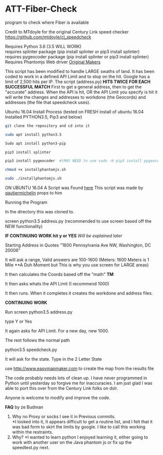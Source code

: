 # ATT-Fiber-Check
program to check where Fiber is available

Credit to MTdoyle for the original Century Link  speed checker
https://github.com/mtdoyle/cl_speedcheck

Requires Python 3.6  (3.5 WILL WORK)  
requires splinter package (pip install splinter or pip3 install splinter)  
requires pygeocoder package (pip install splinter or pip3 install splinter)  
Requires Phantomjs Web driver [Original Makers](http://phantomjs.org/)  
  
This script has been modified to handle LARGE swaths of land.  It has been coded to work in a defined API Limit and to stop on the hit.  Google has a limit of 2,500 hits per IP.  The script (address.py) **HITS TWICE FOR EACH SUCCESSFUL MATCH**  First to get a general address, then to get the "accurate" address.  When the API is hit, OR the API Limit you specify is hit it will write the changes and addresses to workdone (the Geocords) and addresses (the file that speedcheck uses).




Ubuntu 16.04 Install Process
(tested on FRESH install of ubuntu 16.04 Installed PYTHON3.5, Pip3 and below)

  
  ```bash
  git clone the repository and cd into it  
  
  sudo apt install python3.5  
  
  Sudo apt install python3-pip  
  
  pip3 install splinter  
  
  pip3 install pygeocoder  #(MAY NEED to use sudo -H pip3 install pygeocoder)  
  
  chmod +x installphantomjs.sh  
  
  sudo ./installphantomjs.sh
  ```
ON UBUNTU 16.04 A Script was Found [here](https://gist.github.com/julionc/7476620) This script was made by [gautiermichelin](https://gist.github.com/gautiermichelin) props to him 

Running the Program

In the directory this was cloned to.

screen python3.5 address.py (recommended to use screen based off the NEW functionality)

**IF CONTINUING WORK hit y or YES**  *Will be explained later*

Starting Address in Quotes "1600 Pennsylvania Ave NW, Washington, DC 20006"

It will ask a range, Valid answers are 100-1600 (Meters: 1600 Meters is 1 Mile **A Duh Moment but This is why you use screen for LARGE areas)

It then calculates the Coords based off the "math" **TM**

It then asks whats the API Limit (I recommend 1000)

It then runs.  When it completes it creates the workdone and address files.

**CONTINUING WORK**

Run screen python3.5 address.py

type Y or Yes

It again asks for API Limit.  For a new day, new 1000.

The rest follows the normal path

python3.5 speedcheck.py

It will ask for the state.  Type in the 2 Letter State



use http://www.easymapmaker.com to create the map from the results file

The code probably needs lots of clean up. I have never programmed in Python until yesterday so forgive me for inaccuracies.
I am just glad I was able to port this over from the Century Link folks on dslr.

Anyone is welcome to modify and improve the code.


**FAQ**
by ze Budman
1. Why no Proxy or socks I see it in Previous commits.  
  *I looked into it, It appears difficult to get a routine list, and I felt that it was bad form to skirt the limits by google.  I like to call this working within the restraints.
2. Why?
  *I wanted to learn python I enjoyed learning it, either going to work with another user on the Java phantom js or fix up the speedtest.py next. 

